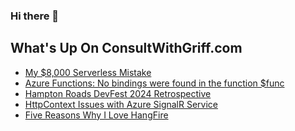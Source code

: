 ### Hi there 👋

<!--
**1kevgriff/1kevgriff** is a ✨ _special_ ✨ repository because its `README.md` (this file) appears on your GitHub profile.

Here are some ideas to get you started:

- 🔭 I’m currently working on ...
- 🌱 I’m currently learning ...
- 👯 I’m looking to collaborate on ...
- 🤔 I’m looking for help with ...
- 💬 Ask me about ...
- 📫 How to reach me: ...
- 😄 Pronouns: ...
- ⚡ Fun fact: ...
-->

## What's Up On ConsultWithGriff.com
<!--START_SECTION:feed-->
* [My $8,000 Serverless Mistake](https:&#x2F;&#x2F;consultwithgriff.com&#x2F;my-8000-serverless-mistake&#x2F;)
* [Azure Functions: No bindings were found in the function $func](https:&#x2F;&#x2F;consultwithgriff.com&#x2F;azure-function-no-bindings-found-in-function&#x2F;)
* [Hampton Roads DevFest 2024 Retrospective](https:&#x2F;&#x2F;consultwithgriff.com&#x2F;hampton-roads-devfest-2024-retrospective&#x2F;)
* [HttpContext Issues with Azure SignalR Service](https:&#x2F;&#x2F;consultwithgriff.com&#x2F;httpcontext-issues-azure-signalr-service&#x2F;)
* [Five Reasons Why I Love HangFire](https:&#x2F;&#x2F;consultwithgriff.com&#x2F;five-reasons-why-i-love-hangfire&#x2F;)
<!--END_SECTION:feed-->
